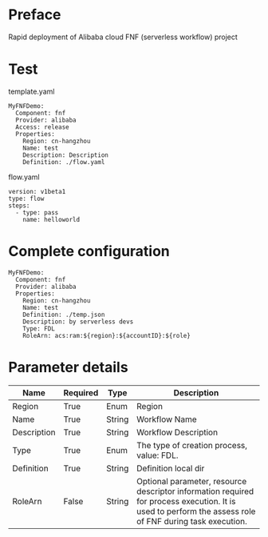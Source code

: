 # Preface
  
  
Rapid deployment of Alibaba cloud FNF (serverless workflow) project

# Test

template.yaml

```
MyFNFDemo:
  Component: fnf
  Provider: alibaba
  Access: release
  Properties:
    Region: cn-hangzhou
    Name: test
    Description: Description
    Definition: ./flow.yaml
```

flow.yaml

```
version: v1beta1
type: flow
steps:
  - type: pass
    name: helloworld

```

# Complete configuration

```
MyFNFDemo:
  Component: fnf
  Provider: alibaba
  Properties:
    Region: cn-hangzhou
    Name: test
    Definition: ./temp.json
    Description: by serverless devs
    Type: FDL
    RoleArn: acs:ram:${region}:${accountID}:${role}
```

# Parameter details

| Name |  Required  |  Type  |  Description  |
| --- |  ---  |  ---  |  ---  |
| Region | True | Enum | Region |
| Name | True | String | Workflow Name |
| Description | True | String | Workflow Description |
| Type | True | Enum | The type of creation process, value: FDL. |
| Definition | True | String | Definition local dir |
| RoleArn | False | String | Optional parameter, resource descriptor information required for process execution. It is used to perform the assess role of FNF during task execution. |
